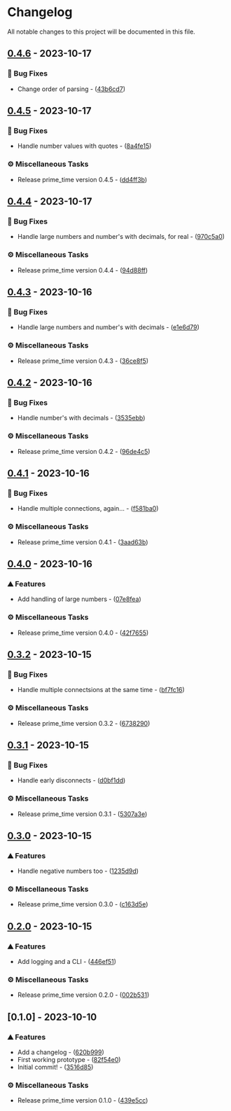 # Changelog

All notable changes to this project will be documented in this file.

## [0.4.6](https://github.com/orhun/git-cliff/compare/v0.4.5..0.4.6) - 2023-10-17

### 🐛 Bug Fixes

- Change order of parsing - ([43b6cd7](https://github.com/orhun/git-cliff/commit/43b6cd76cb1df558af3cc414a79880afece0f184))

## [0.4.5](https://github.com/orhun/git-cliff/compare/v0.4.4..v0.4.5) - 2023-10-17

### 🐛 Bug Fixes

- Handle number values with quotes - ([8a4fe15](https://github.com/orhun/git-cliff/commit/8a4fe15ba00c9ec288189b458c1d4fdddb59c20d))

### ⚙️ Miscellaneous Tasks

- Release prime_time version 0.4.5 - ([dd4ff3b](https://github.com/orhun/git-cliff/commit/dd4ff3b7801d45177c85282bbf1b8b57bcc82a9e))

## [0.4.4](https://github.com/orhun/git-cliff/compare/v0.4.3..v0.4.4) - 2023-10-17

### 🐛 Bug Fixes

- Handle large numbers and number's with decimals, for real - ([970c5a0](https://github.com/orhun/git-cliff/commit/970c5a06eeb7b1205eb3e765fc7804d3ebd924af))

### ⚙️ Miscellaneous Tasks

- Release prime_time version 0.4.4 - ([94d88ff](https://github.com/orhun/git-cliff/commit/94d88fff96d08a74c41419b2e924aa8689f82ad1))

## [0.4.3](https://github.com/orhun/git-cliff/compare/v0.4.2..v0.4.3) - 2023-10-16

### 🐛 Bug Fixes

- Handle large numbers and number's with decimals - ([e1e6d79](https://github.com/orhun/git-cliff/commit/e1e6d79655cb1446e5923c268e05a21308b97bc7))

### ⚙️ Miscellaneous Tasks

- Release prime_time version 0.4.3 - ([36ce8f5](https://github.com/orhun/git-cliff/commit/36ce8f5df77b79f00d115937b9783fae08ecf56b))

## [0.4.2](https://github.com/orhun/git-cliff/compare/v0.4.1..v0.4.2) - 2023-10-16

### 🐛 Bug Fixes

- Handle number's with decimals - ([3535ebb](https://github.com/orhun/git-cliff/commit/3535ebb75f92e1771f489a67fd20fa4d3c812d41))

### ⚙️ Miscellaneous Tasks

- Release prime_time version 0.4.2 - ([96de4c5](https://github.com/orhun/git-cliff/commit/96de4c55d4a647d153968008b430f99e33959697))

## [0.4.1](https://github.com/orhun/git-cliff/compare/v0.4.0..v0.4.1) - 2023-10-16

### 🐛 Bug Fixes

- Handle multiple connections, again... - ([f581ba0](https://github.com/orhun/git-cliff/commit/f581ba07e34e58897f3fb040be6e1bff3eeace90))

### ⚙️ Miscellaneous Tasks

- Release prime_time version 0.4.1 - ([3aad63b](https://github.com/orhun/git-cliff/commit/3aad63bbad924808c1555c3b6055d4ac583e07db))

## [0.4.0](https://github.com/orhun/git-cliff/compare/v0.3.2..v0.4.0) - 2023-10-16

### ⛰️  Features

- Add handling of large numbers - ([07e8fea](https://github.com/orhun/git-cliff/commit/07e8fea66f94b75c9254422aa4405d87d10da9dc))

### ⚙️ Miscellaneous Tasks

- Release prime_time version 0.4.0 - ([42f7655](https://github.com/orhun/git-cliff/commit/42f7655bf19c8f11ff758b5f37d596f7b37e9b4e))

## [0.3.2](https://github.com/orhun/git-cliff/compare/v0.3.1..v0.3.2) - 2023-10-15

### 🐛 Bug Fixes

- Handle multiple connectsions at the same time - ([bf7fc16](https://github.com/orhun/git-cliff/commit/bf7fc169b8b73fc4830d2c373de3fdb04af62014))

### ⚙️ Miscellaneous Tasks

- Release prime_time version 0.3.2 - ([6738290](https://github.com/orhun/git-cliff/commit/67382902458768fa119a129f3552e43db4bfa9dd))

## [0.3.1](https://github.com/orhun/git-cliff/compare/v0.3.0..v0.3.1) - 2023-10-15

### 🐛 Bug Fixes

- Handle early disconnects - ([d0bf1dd](https://github.com/orhun/git-cliff/commit/d0bf1dd14eaffe911e659f32a4315b64a2179c8c))

### ⚙️ Miscellaneous Tasks

- Release prime_time version 0.3.1 - ([5307a3e](https://github.com/orhun/git-cliff/commit/5307a3e13c3fd6abb0b3f2eb7565572d37946552))

## [0.3.0](https://github.com/orhun/git-cliff/compare/v0.2.0..v0.3.0) - 2023-10-15

### ⛰️  Features

- Handle negative numbers too - ([1235d9d](https://github.com/orhun/git-cliff/commit/1235d9d0cd56f840b6074e151ca770fb5effa53d))

### ⚙️ Miscellaneous Tasks

- Release prime_time version 0.3.0 - ([c163d5e](https://github.com/orhun/git-cliff/commit/c163d5e0b11c84150ac9dff3431a29441283c6d1))

## [0.2.0](https://github.com/orhun/git-cliff/compare/v0.1.0..v0.2.0) - 2023-10-15

### ⛰️  Features

- Add logging and a CLI - ([446ef51](https://github.com/orhun/git-cliff/commit/446ef516b27c224f879e89dd04b923bc76439980))

### ⚙️ Miscellaneous Tasks

- Release prime_time version 0.2.0 - ([002b531](https://github.com/orhun/git-cliff/commit/002b531fe01582deea52ddaad3da5d5855468338))

## [0.1.0] - 2023-10-10

### ⛰️  Features

- Add a changelog - ([620b999](https://github.com/orhun/git-cliff/commit/620b9992b3b048dc1dcbfbd9ff4af31b83243713))
- First working prototype - ([82f54e0](https://github.com/orhun/git-cliff/commit/82f54e095060d4736fa315d12c3673e37e790bc5))
- Initial commit! - ([3516d85](https://github.com/orhun/git-cliff/commit/3516d85698ff844e7a7397d04299994aa33606e4))

### ⚙️ Miscellaneous Tasks

- Release prime_time version 0.1.0 - ([439e5cc](https://github.com/orhun/git-cliff/commit/439e5cc1c58b9612c35a3fc544dc787d3d9ba378))

<!-- generated by git-cliff -->
